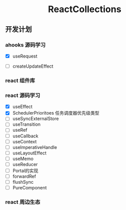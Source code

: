 <h1 align="center">ReactCollections</h1>

## 开发计划


### ahooks 源码学习

- [x] useRequest
- [ ] createUpdateEffect


### react 组件库

### react 源码学习

- [x] useEffect
- [x] SchedulerPrioritoes 任务调度器优先级类型
- [ ] useSyncExternalStore
- [ ] useTransition
- [ ] useRef 
- [ ] useCallback
- [ ] useContext
- [ ] useImperativeHandle
- [ ] useLayoutEffect 
- [ ] useMemo
- [ ] useReducer   
- [ ] Portal的实现
- [ ] forwardRef
- [ ] flushSync
- [ ] PureComponent

### react 周边生态